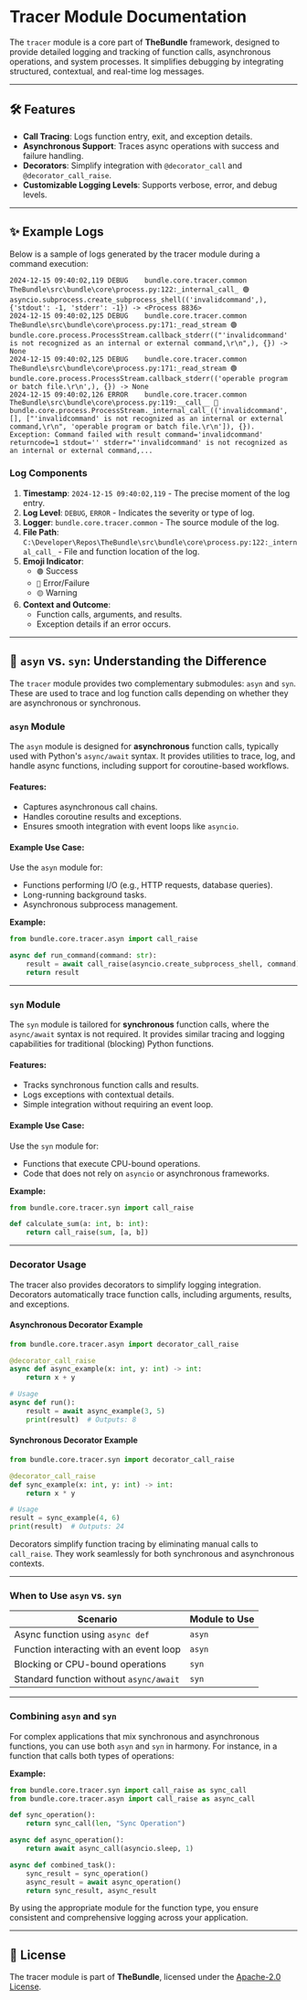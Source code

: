 
# Tracer Module Documentation

The `tracer` module is a core part of **TheBundle** framework, designed to provide detailed logging and tracking of function calls, asynchronous operations, and system processes. It simplifies debugging by integrating structured, contextual, and real-time log messages.

---

## 🛠 Features

- **Call Tracing**: Logs function entry, exit, and exception details.
- **Asynchronous Support**: Traces async operations with success and failure handling.
- **Decorators**: Simplify integration with `@decorator_call` and `@decorator_call_raise`.
- **Customizable Logging Levels**: Supports verbose, error, and debug levels.

---

## ✨ Example Logs

Below is a sample of logs generated by the tracer module during a command execution:

```plaintext
2024-12-15 09:40:02,119 DEBUG    bundle.core.tracer.common      TheBundle\src\bundle\core\process.py:122:_internal_call_ 🟢  asyncio.subprocess.create_subprocess_shell(('invalidcommand',), {'stdout': -1, 'stderr': -1}) -> <Process 8836>
2024-12-15 09:40:02,125 DEBUG    bundle.core.tracer.common      TheBundle\src\bundle\core\process.py:171:_read_stream 🟢  bundle.core.process.ProcessStream.callback_stderr(("'invalidcommand' is not recognized as an internal or external command,\r\n",), {}) -> None
2024-12-15 09:40:02,125 DEBUG    bundle.core.tracer.common      TheBundle\src\bundle\core\process.py:171:_read_stream 🟢  bundle.core.process.ProcessStream.callback_stderr(('operable program or batch file.\r\n',), {}) -> None
2024-12-15 09:40:02,126 ERROR    bundle.core.tracer.common      TheBundle\src\bundle\core\process.py:119:__call__ 🔴  bundle.core.process.ProcessStream._internal_call_(('invalidcommand', [], ["'invalidcommand' is not recognized as an internal or external command,\r\n", 'operable program or batch file.\r\n']), {}). Exception: Command failed with result command='invalidcommand' returncode=1 stdout='' stderr="'invalidcommand' is not recognized as an internal or external command,...
```

### Log Components
1. **Timestamp**: `2024-12-15 09:40:02,119` - The precise moment of the log entry.
2. **Log Level**: `DEBUG`, `ERROR` - Indicates the severity or type of log.
3. **Logger**: `bundle.core.tracer.common` - The source module of the log.
4. **File Path**: `C:\Developer\Repos\TheBundle\src\bundle\core\process.py:122:_internal_call_` - File and function location of the log.
5. **Emoji Indicator**: 
   - `🟢` Success
   - `🔴` Error/Failure
   - `🟡` Warning
6. **Context and Outcome**:
   - Function calls, arguments, and results.
   - Exception details if an error occurs.

---

## 🔄 `asyn` vs. `syn`: Understanding the Difference

The `tracer` module provides two complementary submodules: `asyn` and `syn`. These are used to trace and log function calls depending on whether they are asynchronous or synchronous.

### `asyn` Module

The `asyn` module is designed for **asynchronous** function calls, typically used with Python's `async/await` syntax. It provides utilities to trace, log, and handle async functions, including support for coroutine-based workflows.

#### Features:
- Captures asynchronous call chains.
- Handles coroutine results and exceptions.
- Ensures smooth integration with event loops like `asyncio`.

#### Example Use Case:
Use the `asyn` module for:
- Functions performing I/O (e.g., HTTP requests, database queries).
- Long-running background tasks.
- Asynchronous subprocess management.

**Example:**

```python
from bundle.core.tracer.asyn import call_raise

async def run_command(command: str):
    result = await call_raise(asyncio.create_subprocess_shell, command)
    return result
```

---

### `syn` Module

The `syn` module is tailored for **synchronous** function calls, where the `async/await` syntax is not required. It provides similar tracing and logging capabilities for traditional (blocking) Python functions.

#### Features:
- Tracks synchronous function calls and results.
- Logs exceptions with contextual details.
- Simple integration without requiring an event loop.

#### Example Use Case:
Use the `syn` module for:
- Functions that execute CPU-bound operations.
- Code that does not rely on `asyncio` or asynchronous frameworks.

**Example:**

```python
from bundle.core.tracer.syn import call_raise

def calculate_sum(a: int, b: int):
    return call_raise(sum, [a, b])
```

---

### Decorator Usage

The tracer also provides decorators to simplify logging integration. Decorators automatically trace function calls, including arguments, results, and exceptions.

#### Asynchronous Decorator Example

```python
from bundle.core.tracer.asyn import decorator_call_raise

@decorator_call_raise
async def async_example(x: int, y: int) -> int:
    return x + y

# Usage
async def run():
    result = await async_example(3, 5)
    print(result)  # Outputs: 8
```

#### Synchronous Decorator Example

```python
from bundle.core.tracer.syn import decorator_call_raise

@decorator_call_raise
def sync_example(x: int, y: int) -> int:
    return x * y

# Usage
result = sync_example(4, 6)
print(result)  # Outputs: 24
```

Decorators simplify function tracing by eliminating manual calls to `call_raise`. They work seamlessly for both synchronous and asynchronous contexts.

---

### When to Use `asyn` vs. `syn`

| **Scenario**                         | **Module to Use** |
|---------------------------------------|--------------------|
| Async function using `async def`      | `asyn`             |
| Function interacting with an event loop | `asyn`             |
| Blocking or CPU-bound operations      | `syn`              |
| Standard function without `async/await` | `syn`              |

---

### Combining `asyn` and `syn`

For complex applications that mix synchronous and asynchronous functions, you can use both `asyn` and `syn` in harmony. For instance, in a function that calls both types of operations:

**Example:**

```python
from bundle.core.tracer.syn import call_raise as sync_call
from bundle.core.tracer.asyn import call_raise as async_call

def sync_operation():
    return sync_call(len, "Sync Operation")

async def async_operation():
    return await async_call(asyncio.sleep, 1)

async def combined_task():
    sync_result = sync_operation()
    async_result = await async_operation()
    return sync_result, async_result
```

By using the appropriate module for the function type, you ensure consistent and comprehensive logging across your application.

--- 

## 📜 License

The tracer module is part of **TheBundle**, licensed under the [Apache-2.0 License](LICENSE).
